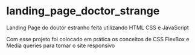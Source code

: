 # landing_page_doctor_strange
 Landing Page do doutor estranho feita utilizando HTML CSS e JavaScript <br>
 
 Com esse projeto foi colocado em prática os conceitos de CSS FlexBox e Media queries para tornar o site responsivo <br>
